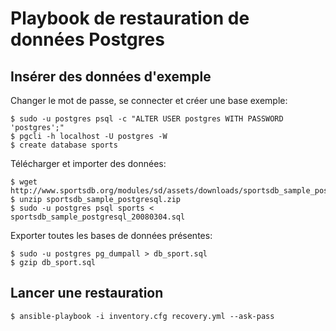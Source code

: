 # Playbook de restauration de données Postgres

## Insérer des données d'exemple

Changer le mot de passe, se connecter et créer une base exemple:

    $ sudo -u postgres psql -c "ALTER USER postgres WITH PASSWORD 'postgres';"
    $ pgcli -h localhost -U postgres -W
    $ create database sports

Télécharger et importer des données:
    
    $ wget http://www.sportsdb.org/modules/sd/assets/downloads/sportsdb_sample_postgresql.zip
    $ unzip sportsdb_sample_postgresql.zip
    $ sudo -u postgres psql sports < sportsdb_sample_postgresql_20080304.sql
    
Exporter toutes les bases de données présentes:

    $ sudo -u postgres pg_dumpall > db_sport.sql
    $ gzip db_sport.sql
    
## Lancer une restauration    
    
    $ ansible-playbook -i inventory.cfg recovery.yml --ask-pass